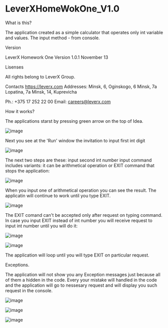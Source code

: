 # LeverXHomeWokOne_V1.0

What is this? 

The application created as a simple calculator that operates only int variable and values.
The input method - from console.


Version

LeverX Homework One
Version 1.0.1
November 13


Lisenses

All rights belong to LeverX Group.


Contacts
https://leverx.com
Addresses:
Minsk, 6, Oginskogo, 6
Minsk, 7a Lopatina, 7а
Minsk, 14, Kuprevicha

Ph.: +375 17 252 22 00
Email: careers@leverx.com


How it works?

The applications starst by pressing green arrow on the top of Idea.

![image](https://user-images.githubusercontent.com/64846715/141646798-53f5e1d3-3ae2-46e2-9713-73382f7c6165.png)

Next you see at the 'Run' window the invitation to input first int digit 

![image](https://user-images.githubusercontent.com/64846715/141646883-f7094464-7e48-4936-947c-cf0057a8bbcb.png)

The next two steps are these:
input second int number
input command includes variants: it can be arithmetical operation or EXIT command that stops the application:

![image](https://user-images.githubusercontent.com/64846715/141646968-e82f1f69-b871-4266-a7df-9e2961d461f1.png)

When you input one of arithmetical operation you can see the result.
The applicatin will continue to work until you type EXIT.

![image](https://user-images.githubusercontent.com/64846715/141646994-e9fd116a-0085-4363-8986-055a1465c2ee.png)

The EXIT comand can't be accepted only after request on typing command.
In case you input EXIT instead of int number you will receive request to input int number until you will do it:

![image](https://user-images.githubusercontent.com/64846715/141647061-32bd509d-f72d-4258-8a50-6da73f020976.png)

![image](https://user-images.githubusercontent.com/64846715/141647075-5296f294-ac2c-472f-8a5a-025fb945d22f.png)

The application will loop until you will type EXIT on particular request.


Exceptions.

The application will not show you any Exception messages just because all of them a hidden in the code.
Every your mistake will handled in the code and the application will go to nessesary request and will display you such request in the console.

![image](https://user-images.githubusercontent.com/64846715/141647147-aa3d8b46-30d4-4800-9991-fb70af11835e.png)

![image](https://user-images.githubusercontent.com/64846715/141647157-a95dd996-449a-49d0-8f65-53a196ed7613.png)

![image](https://user-images.githubusercontent.com/64846715/141647162-cdecf7be-fb5c-4198-a4ab-34e5256b2b0f.png)
